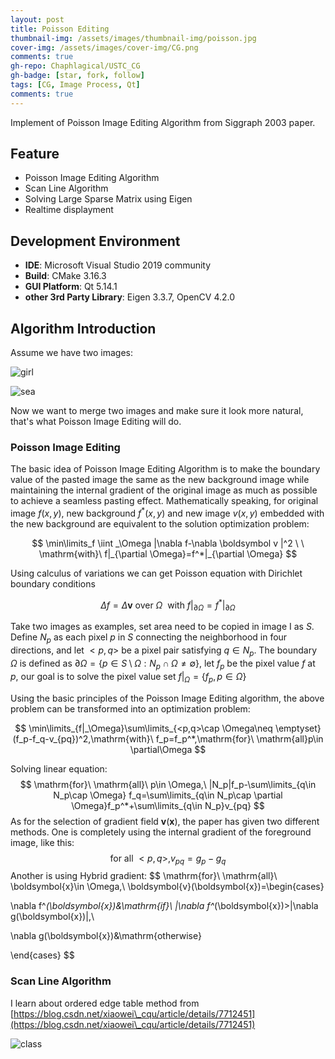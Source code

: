 ```yaml
---
layout: post
title: Poisson Editing
thumbnail-img: /assets/images/thumbnail-img/poisson.jpg
cover-img: /assets/images/cover-img/CG.png
comments: true
gh-repo: Chaphlagical/USTC_CG
gh-badge: [star, fork, follow]
tags: [CG, Image Process, Qt]
comments: true
---
```


Implement of Poisson Image Editing Algorithm from Siggraph 2003 paper.

## Feature

* Poisson Image Editing Algorithm
* Scan Line Algorithm
* Solving Large Sparse Matrix using Eigen
* Realtime displayment

## Development Environment

* **IDE**: Microsoft Visual Studio 2019 community
* **Build**: CMake 3.16.3
* **GUI Platform**: Qt 5.14.1
* **other 3rd Party Library**: Eigen 3.3.7, OpenCV 4.2.0

## Algorithm Introduction

Assume we have two images:

![girl](D:\USTC_CG\Homeworks\3_PoissonImageEditing\report\Figures\girl.jpg)

![sea](D:\USTC_CG\Homeworks\3_PoissonImageEditing\report\Figures\sea.jpg)

Now we want to merge two images and make sure it look more natural, that's what Poisson Image Editing will do.

### Poisson Image Editing

The basic idea of Poisson Image Editing Algorithm is to make the boundary value of the pasted image the same as the new background image while maintaining the internal gradient of the original image as much as possible to achieve a seamless pasting effect. Mathematically speaking, for original image $f(x,y)$, new background $f^*(x,y)$ and new image $v(x,y)$ embedded with the new background are equivalent to the solution optimization problem:

$$
\min\limits_f \iint _\Omega |\nabla f-\nabla \boldsymbol v |^2 \ \ \mathrm{with}\ f|_{\partial \Omega}=f^*|_{\partial \Omega}
$$

Using calculus of variations we can get Poisson equation with Dirichlet boundary conditions

$$
\Delta f= \Delta \boldsymbol v\ \mathrm{over}\ \Omega \ \ \mathrm{with}\ f|_{\partial \Omega}=f^*|_{\partial \Omega}
$$

Take two images as examples, set area need to be copied in image I as $S$. Define $N_p$ as each pixel $p$ in $S$ connecting the neighborhood in four directions, and let $<p,q>$ be a pixel pair satisfying $q\in N_p$. The boundary $\Omega$ is defined as $\partial \Omega =\{p\in S\setminus \Omega: N_p \cap \Omega \neq \emptyset \}$, let $f_p$ be the pixel value $f$ at $p$, our goal is to solve the pixel value set $f|_\Omega =\{f_p,p\in \Omega\}$ 

Using the basic principles of the Poisson Image Editing algorithm, the above problem can be transformed into an optimization problem:

$$
\min\limits_{f|_\Omega}\sum\limits_{<p,q>\cap \Omega\neq \emptyset}(f_p-f_q-v_{pq})^2,\mathrm{with}\ f_p=f_p^*,\mathrm{for}\ \mathrm{all}p\in \partial\Omega
$$

Solving linear equation:
$$
\mathrm{for}\ \mathrm{all}\ p\in \Omega,\ |N_p|f_p-\sum\limits_{q\in N_p\cap \Omega} f_q=\sum\limits_{q\in N_p\cap \partial \Omega}f_p^*+\sum\limits_{q\in N_p}v_{pq}
$$
As for the selection of gradient field $\boldsymbol{v}(\boldsymbol{x})$, the paper has given two different methods. One is completely using the internal gradient of the foreground image, like this:
$$
\mathrm{for}\ \mathrm{all}\ <p,q>,v_{pq}=g_p-g_q
$$
Another is using Hybrid gradient:
$$
\mathrm{for}\ \mathrm{all}\ \boldsymbol{x}\in \Omega,\ \boldsymbol{v}(\boldsymbol{x})=\begin{cases}

\nabla f^*(\boldsymbol{x})&\mathrm{if}\ |\nabla f^*(\boldsymbol{x})>|\nabla g(\boldsymbol{x})|,\\

\nabla g(\boldsymbol{x})&\mathrm{otherwise}

\end{cases}
$$

### Scan Line Algorithm

I learn about ordered edge table method from [https://blog.csdn.net/xiaowei\_cqu/article/details/7712451](https://blog.csdn.net/xiaowei\_cqu/article/details/7712451) 



![class](D:\USTC_CG\Homeworks\3_PoissonImageEditing\report\Figures\class.png)